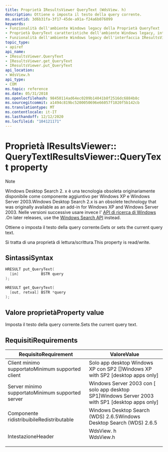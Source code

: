```yaml
---
title: Proprietà IResultsViewer QueryText (WdsView. h)
description: Ottiene o imposta il testo della query corrente.
ms.assetid: 3d6b31fa-3f17-45de-a91a-f24a6b076099
keywords:
- Funzionalità dell'ambiente Windows legacy della Proprietà QueryText
- Proprietà QueryText caratteristiche dell'ambiente Windows legacy, interfaccia IResultsViewer
- Funzionalità dell'ambiente Windows legacy dell'interfaccia IResultsViewer, Proprietà QueryText
topic_type:
- apiref
api_name:
- IResultsViewer.QueryText
- IResultsViewer.get_QueryText
- IResultsViewer.put_QueryText
api_location:
- WdsView.h
api_type:
- COM
ms.topic: reference
ms.date: 05/31/2018
ms.openlocfilehash: 98450114ad64ec0209b14041b8f2516dc6884b8c
ms.sourcegitcommit: a1494c819bc5200050696e66057f1020f5b142cb
ms.translationtype: MT
ms.contentlocale: it-IT
ms.lasthandoff: 12/12/2020
ms.locfileid: "104121171"
---
```

# <a name="iresultsviewerquerytext-property"></a><span data-ttu-id="34d88-106">Proprietà IResultsViewer:: QueryText</span><span class="sxs-lookup"><span data-stu-id="34d88-106">IResultsViewer::QueryText property</span></span>

> [!NOTE]
> <span data-ttu-id="34d88-107">Windows Desktop Search 2. x è una tecnologia obsoleta originariamente disponibile come componente aggiuntivo per Windows XP e Windows Server 2003.</span><span class="sxs-lookup"><span data-stu-id="34d88-107">Windows Desktop Search 2.x is an obsolete technology that was originally available as an add-in for Windows XP and Windows Server 2003.</span></span> <span data-ttu-id="34d88-108">Nelle versioni successive usare invece l' [API di ricerca di Windows](../search/-search-reference-entry-page.md) .</span><span class="sxs-lookup"><span data-stu-id="34d88-108">On later releases, use the [Windows Search API](../search/-search-reference-entry-page.md) instead.</span></span> 

<span data-ttu-id="34d88-109">Ottiene o imposta il testo della query corrente.</span><span class="sxs-lookup"><span data-stu-id="34d88-109">Gets or sets the current query text.</span></span>

<span data-ttu-id="34d88-110">Si tratta di una proprietà di lettura/scrittura.</span><span class="sxs-lookup"><span data-stu-id="34d88-110">This property is read/write.</span></span>

## <a name="syntax"></a><span data-ttu-id="34d88-111">Sintassi</span><span class="sxs-lookup"><span data-stu-id="34d88-111">Syntax</span></span>


```C++
HRESULT put_QueryText(
  [in]          BSTR query
);

HRESULT get_QueryText(
  [out, retval] BSTR *query
);
```



## <a name="property-value"></a><span data-ttu-id="34d88-112">Valore proprietà</span><span class="sxs-lookup"><span data-stu-id="34d88-112">Property value</span></span>

<span data-ttu-id="34d88-113">Imposta il testo della query corrente.</span><span class="sxs-lookup"><span data-stu-id="34d88-113">Sets the current query text.</span></span>

## <a name="requirements"></a><span data-ttu-id="34d88-114">Requisiti</span><span class="sxs-lookup"><span data-stu-id="34d88-114">Requirements</span></span>



| <span data-ttu-id="34d88-115">Requisito</span><span class="sxs-lookup"><span data-stu-id="34d88-115">Requirement</span></span> | <span data-ttu-id="34d88-116">Valore</span><span class="sxs-lookup"><span data-stu-id="34d88-116">Value</span></span> |
|-------------------------------------|--------------------------------------------------------------------------------------|
| <span data-ttu-id="34d88-117">Client minimo supportato</span><span class="sxs-lookup"><span data-stu-id="34d88-117">Minimum supported client</span></span><br/> | <span data-ttu-id="34d88-118">Solo app desktop Windows XP con SP2 \[\]</span><span class="sxs-lookup"><span data-stu-id="34d88-118">Windows XP with SP2 \[desktop apps only\]</span></span><br/>                                 |
| <span data-ttu-id="34d88-119">Server minimo supportato</span><span class="sxs-lookup"><span data-stu-id="34d88-119">Minimum supported server</span></span><br/> | <span data-ttu-id="34d88-120">Windows Server 2003 con \[ solo app desktop SP1\]</span><span class="sxs-lookup"><span data-stu-id="34d88-120">Windows Server 2003 with SP1 \[desktop apps only\]</span></span><br/>                        |
| <span data-ttu-id="34d88-121">Componente ridistribuibile</span><span class="sxs-lookup"><span data-stu-id="34d88-121">Redistributable</span></span><br/>          | <span data-ttu-id="34d88-122">Windows Desktop Search (WDS) 2.6.5</span><span class="sxs-lookup"><span data-stu-id="34d88-122">Windows Desktop Search (WDS) 2.6.5</span></span><br/>                                        |
| <span data-ttu-id="34d88-123">Intestazione</span><span class="sxs-lookup"><span data-stu-id="34d88-123">Header</span></span><br/>                   | <dl> <span data-ttu-id="34d88-124"><dt>WdsView. h</dt></span><span class="sxs-lookup"><span data-stu-id="34d88-124"><dt>WdsView.h</dt></span></span> </dl> |



 

 





